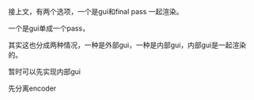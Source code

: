 接上文，有两个选项，一个是gui和final pass 一起渲染。

一个是gui单成一个pass，

其实这也分成两种情况，一种是外部gui，一种是内部gui，内部gui是一起渲染的。

暂时可以先实现内部gui

先分离encoder
